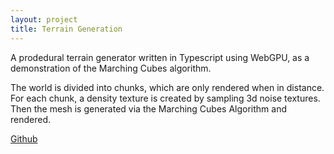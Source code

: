 ```yaml
---
layout: project
title: Terrain Generation
---
```


A prodedural terrain generator written in Typescript using WebGPU, as a demonstration of the Marching Cubes algorithm.

The world is divided into chunks, which are only rendered when in distance. For each chunk, a density texture is created by sampling 3d noise textures. Then the mesh is generated via the Marching Cubes Algorithm and rendered.

[Github](https://github.com/wildechu23/TerrainGen)